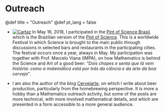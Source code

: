 # Outreach

@def title = "Outreach"
@def pt_lang = false

* [![Cartaz](/assets/img/Pintcartaz_small.png)](/assets/img/Pintcartaz.png) In May 16, 2018, I participated in the [Pint of Science Brasil](https://pintofscience.com.br/), which is the Brazilian version of the [Pint of Science](https://pintofscience.com/). This is a worldwide Festival in which Science is brought to the main public through discussions in selected bars and restaurants in the participating cities. The festival occurs once a year, always in May. My participation was together with Prof. Marcelo Viana (IMPA), on how Mathematics is behind the Science and Art of a good beer: *"Dois chopes e senta que lá vem história: como a matemática está por trás da ciência e da arte da boa cerveja"*.

* I am also the author of the *blog* [Cervejarte](http://www.cervejarte.org/blog), on which I write about beer production, particularly from the homebrewing perspective. It is more a hobby than a Mathematics outreach activity, but some of the posts are more technical, with more involved mathematical details, and which are presented in a form accessible to a more general audience.

